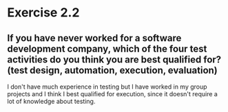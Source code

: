 # Exercise 2.2
## If you have never worked for a software development company, which of the four test activities do you think you are best qualified for? (test design, automation, execution, evaluation)

I don't have much experience in testing but I have worked in my group projects and I think I best qualified for execution, since it doesn't require a lot of knowledge about testing.